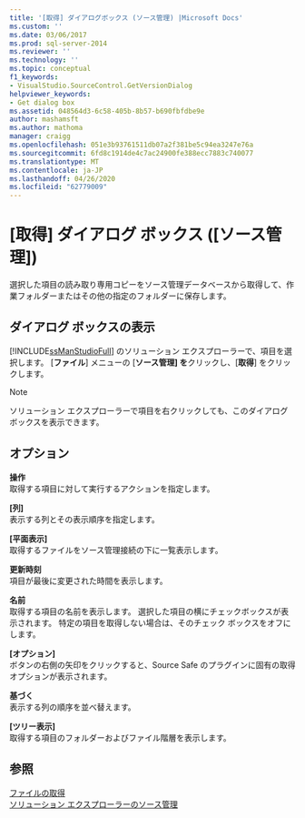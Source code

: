```yaml
---
title: '[取得] ダイアログボックス (ソース管理) |Microsoft Docs'
ms.custom: ''
ms.date: 03/06/2017
ms.prod: sql-server-2014
ms.reviewer: ''
ms.technology: ''
ms.topic: conceptual
f1_keywords:
- VisualStudio.SourceControl.GetVersionDialog
helpviewer_keywords:
- Get dialog box
ms.assetid: 048564d3-6c58-405b-8b57-b690fbfdbe9e
author: mashamsft
ms.author: mathoma
manager: craigg
ms.openlocfilehash: 051e3b93761511db07a2f381be5c94ea3247e76a
ms.sourcegitcommit: 6fd8c1914de4c7ac24900fe388ecc7883c740077
ms.translationtype: MT
ms.contentlocale: ja-JP
ms.lasthandoff: 04/26/2020
ms.locfileid: "62779009"
---
```

# <a name="get-dialog-box-source-control"></a>[取得] ダイアログ ボックス ([ソース管理])
  選択した項目の読み取り専用コピーをソース管理データベースから取得して、作業フォルダーまたはその他の指定のフォルダーに保存します。  
  
## <a name="dialog-box-access"></a>ダイアログ ボックスの表示  
 [!INCLUDE[ssManStudioFull](../includes/ssmanstudiofull-md.md)] のソリューション エクスプローラーで、項目を選択します。 [**ファイル**] メニューの [**ソース管理] を**クリックし、[**取得**] をクリックします。  
  
> [!NOTE]  
>  ソリューション エクスプローラーで項目を右クリックしても、このダイアログ ボックスを表示できます。  
  
## <a name="options"></a>オプション  
 **操作**  
 取得する項目に対して実行するアクションを指定します。  
  
 **[列]**  
 表示する列とその表示順序を指定します。  
  
 **[平面表示]**  
 取得するファイルをソース管理接続の下に一覧表示します。  
  
 **更新時刻**  
 項目が最後に変更された時間を表示します。  
  
 **名前**  
 取得する項目の名前を表示します。 選択した項目の横にチェックボックスが表示されます。 特定の項目を取得しない場合は、そのチェック ボックスをオフにします。  
  
 **[オプション]**  
 ボタンの右側の矢印をクリックすると、Source Safe のプラグインに固有の取得オプションが表示されます。  
  
 **基づく**  
 表示する列の順序を並べ替えます。  
  
 **[ツリー表示]**  
 取得する項目のフォルダーおよびファイル階層を表示します。  
  
## <a name="see-also"></a>参照  
 [ファイルの取得](../../2014/database-engine/retrieve-files.md)   
 [ソリューション エクスプローラーのソース管理](../../2014/database-engine/solution-explorer-source-control.md)  
  
  
